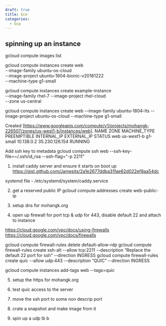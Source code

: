 ```yaml
---
draft: true
title: Gce
categories:
  - Gcp
---
```


## spinning up an instance

gcloud compute images list

gcloud compute instances create web \
--image-family ubuntu-os-cloud\
--image-project ubuntu-1804-bionic-v20181222\
--machine-type g1-small

gcloud compute instances create example-instance \
            --image-family rhel-7 --image-project rhel-cloud \
            --zone us-central

gcloud compute instances create web --image-family ubuntu-1804-lts --image-project ubuntu-os-cloud --machine-type g1-small

Created [https://www.googleapis.com/compute/v1/projects/mohangk-226507/zones/us-west1-b/instances/web].
NAME  ZONE        MACHINE_TYPE  PREEMPTIBLE  INTERNAL_IP  EXTERNAL_IP     STATUS
web   us-west1-b  g1-small                   10.138.0.2   35.230.126.154  RUNNING

Add ssh key to metadata
gcloud compute ssh web --ssh-key-file=~/.ssh/id_rsa --ssh-flag="-p 2211"

1. install caddy server and ensure it starts on boot up
   https://gist.github.com/Jamesits/2a1e2677ddba31fae62d022ef8aa54dc

systemd file - /etc/systemd/system/caddy.service

2. get a reserved public IP
   gcloud compute addresses create web-public-ip

3. setup dns for mohangk.org 

4. open up firewall for port tcp & udp for 443, disable default 22 and attach to instance 

https://cloud.google.com/vpc/docs/using-firewalls
https://cloud.google.com/vpc/docs/firewalls

gcloud compute firewall-rules delete default-allow-rdp
gcloud compute firewall-rules create ssh-alt --allow tcp:2211  --description “Replace the default 22 port for ssh”  --direction INGRESS
gcloud compute firewall-rules create quic --allow udp:443  --description “QUIC”  --direction INGRESS

gcloud compute instances add-tags web --tags=quic

5. setup the https for mohangk.org

6. test quic access to the server

7. move the ssh port to some non descrip port

8. crate a snapshot and make image from it

9. spin up a udp lb
   b